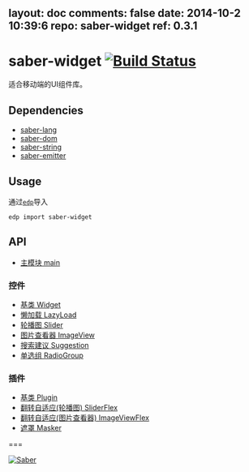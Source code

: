 layout: doc
comments: false
date: 2014-10-2 10:39:6
repo: saber-widget
ref: 0.3.1
---

# saber-widget [![Build Status](https://travis-ci.org/ecomfe/saber-widget.png)](https://travis-ci.org/ecomfe/saber-widget)

适合移动端的UI组件库。


## Dependencies

+ [saber-lang](https://github.com/ecomfe/saber-lang)
+ [saber-dom](https://github.com/ecomfe/saber-dom)
+ [saber-string](https://github.com/ecomfe/saber-string)
+ [saber-emitter](https://github.com/ecomfe/saber-emitter)

## Usage

通过[`edp`](https://github.com/ecomfe/edp)导入

```
edp import saber-widget
```

## API

* [主模块 main](./doc/api-main.html)

### 控件

* [基类 Widget](./doc/api-widget.html)
* [懒加载 LazyLoad](./doc/api-widget-lazyload.html)
* [轮播图 Slider](./doc/api-widget-slider.html)
* [图片查看器 ImageView](./doc/api-widget-imageview.html)
* [搜索建议 Suggestion](./doc/api-widget-suggestion.html)
* [单选组 RadioGroup](./doc/api-widget-radiogroup.html)

### 插件

* [基类 Plugin](./doc/api-plugin.html)
* [翻转自适应(轮播图) SliderFlex](./doc/api-plugin-sliderflex.html)
* [翻转自适应(图片查看器) ImageViewFlex](./doc/api-plugin-imageviewflex.html)
* [遮罩 Masker](./doc/api-plugin-masker.html)

===

[![Saber](https://f.cloud.github.com/assets/157338/1485433/aeb5c72a-4714-11e3-87ae-7ef8ae66e605.png)](http://ecomfe.github.io/saber)
